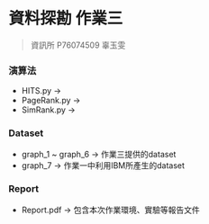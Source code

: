 # 資料探勘 作業三    
> 資訊所 P76074509 辜玉雯

### 演算法
- HITS.py -> 
- PageRank.py -> 
- SimRank.py -> 
### Dataset
- graph_1 ~ graph_6 -> 作業三提供的dataset
- graph_7 -> 作業一中利用IBM所產生的dataset
### Report
- Report.pdf -> 包含本次作業環境、實驗等報告文件
